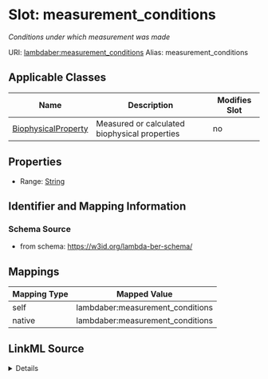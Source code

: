 

# Slot: measurement_conditions 


_Conditions under which measurement was made_





URI: [lambdaber:measurement_conditions](https://w3id.org/lambda-ber-schema/measurement_conditions)
Alias: measurement_conditions

<!-- no inheritance hierarchy -->





## Applicable Classes

| Name | Description | Modifies Slot |
| --- | --- | --- |
| [BiophysicalProperty](BiophysicalProperty.md) | Measured or calculated biophysical properties |  no  |






## Properties

* Range: [String](String.md)




## Identifier and Mapping Information






### Schema Source


* from schema: https://w3id.org/lambda-ber-schema/




## Mappings

| Mapping Type | Mapped Value |
| ---  | ---  |
| self | lambdaber:measurement_conditions |
| native | lambdaber:measurement_conditions |




## LinkML Source

<details>
```yaml
name: measurement_conditions
description: Conditions under which measurement was made
from_schema: https://w3id.org/lambda-ber-schema/
rank: 1000
alias: measurement_conditions
owner: BiophysicalProperty
domain_of:
- BiophysicalProperty
range: string

```
</details>